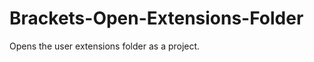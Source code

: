 Brackets-Open-Extensions-Folder
===============================

Opens the user extensions folder as a project.
